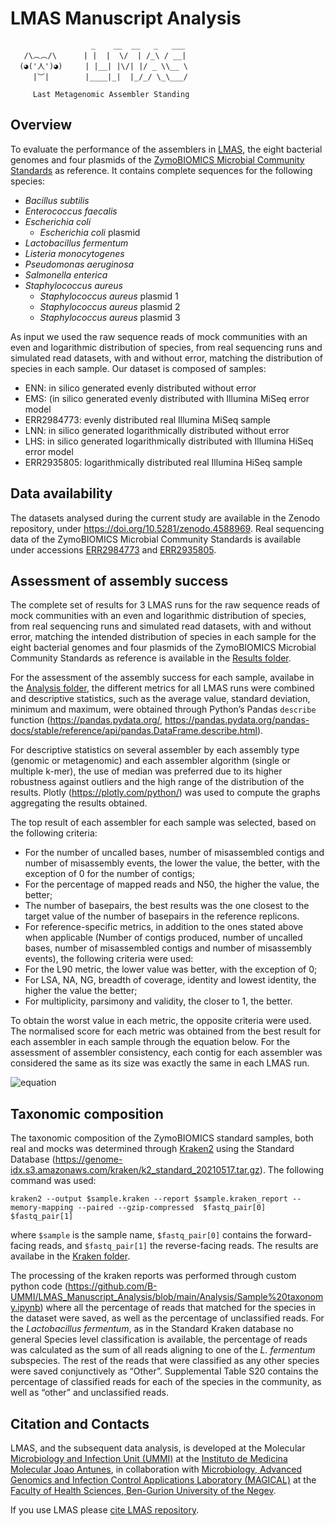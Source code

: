 # LMAS Manuscript Analysis

                      _    __  __   _   ___
       /\︵︵/\      | |  |  \/  | /_\ / __|
      (◕('人')◕)     | |__| |\/| |/ _ \\__ \
         |︶|        |____|_|  |_/_/ \_\___/

         Last Metagenomic Assembler Standing

## Overview

To evaluate the performance of the assemblers in [LMAS](https://github.com/B-UMMI/LMAS), the eight bacterial genomes and four plasmids of the [ZymoBIOMICS Microbial Community Standards](https://zenodo.org/record/4588970#.YEeA83X7RhE) as reference. 
It contains complete sequences for the following species:

- *Bacillus subtilis* 
- *Enterococcus faecalis*
- *Escherichia coli*
   - *Escherichia coli* plasmid
- *Lactobacillus fermentum*
- *Listeria monocytogenes*
- *Pseudomonas aeruginosa*
- *Salmonella enterica*
- *Staphylococcus aureus*
   - *Staphylococcus aureus* plasmid 1
   - *Staphylococcus aureus* plasmid 2
   - *Staphylococcus aureus* plasmid 3


As input we used the raw sequence reads of mock communities with an even and logarithmic distribution of species, from real sequencing runs and simulated read datasets, with and without error, matching the distribution of species in each sample. 
Our dataset is composed of samples:

- ENN: in silico generated evenly distributed without error
- EMS: (in silico generated evenly distributed with Illumina MiSeq error model
- ERR2984773: evenly distributed real Illumina MiSeq sample
- LNN: in silico generated logarithmically distributed without error
- LHS: in silico generated logarithmically distributed with Illumina HiSeq error model
- ERR2935805: logarithmically distributed real Illumina HiSeq sample

## Data availability

The datasets analysed during the current study are available in the Zenodo repository, under https://doi.org/10.5281/zenodo.4588969. Real sequencing data of the ZymoBIOMICS Microbial Community Standards is available under accessions [ERR2984773](https://www.ebi.ac.uk/ena/browser/view/ERR2984773?show=reads) and [ERR2935805](https://www.ebi.ac.uk/ena/browser/view/ERR2935805?show=reads).

## Assessment of assembly success

The complete set of results for 3 LMAS runs for the raw sequence reads of mock communities with an even and logarithmic distribution of species, from real sequencing runs and simulated read datasets, with and without error, matching the intended distribution of species in each sample for the eight bacterial genomes and four plasmids of the ZymoBIOMICS Microbial Community Standards as reference is available in the [Results folder](https://github.com/B-UMMI/LMAS_Manuscript_Analysis/tree/main/Results).

For the assessment of the assembly success for each sample, availabe in the [Analysis folder](https://github.com/B-UMMI/LMAS_Manuscript_Analysis/tree/main/Analysis), the different metrics for all LMAS runs were combined and descriptive statistics, such as the average value, standard deviation, minimum and maximum, were obtained through Python’s Pandas `describe` function (https://pandas.pydata.org/, https://pandas.pydata.org/pandas-docs/stable/reference/api/pandas.DataFrame.describe.html). 

For descriptive statistics on several assembler by each assembly type (genomic or metagenomic) and each assembler algorithm (single or multiple k-mer), the use of median was preferred due to its higher robustness against outliers and the high range of the distribution of the results. Plotly (https://plotly.com/python/) was used to compute the graphs aggregating the results obtained.

The top result of each assembler for each sample was selected, based on the following criteria:

- For the number of uncalled bases, number of misassembled contigs and number of misassembly events, the lower the value, the better, with the exception of 0 for the number of contigs;
- For the percentage of mapped reads and N50, the higher the value, the better; 
- The number of basepairs, the best results was the one closest to the target value of the number of basepairs in the reference replicons.
- For reference-specific metrics, in addition to the ones stated above when applicable (Number of contigs produced, number of uncalled bases, number of misassembled contigs and number of misassembly events), the following criteria were used:
- For the L90 metric, the lower value was better, with the exception of 0;
- For LSA, NA, NG, breadth of coverage, identity and lowest identity, the higher the value the better;
- For multiplicity, parsimony and validity, the closer to 1, the better. 

To obtain the worst value in each metric, the opposite criteria were used. The normalised score for each metric was obtained from the best result for each assembler in each sample through the equation below. For the assessment of assembler consistency, each contig for each assembler was considered the same as its size was exactly the same in each LMAS run. 

![equation](https://imgur.com/a/N4AvpJx)

## Taxonomic composition

The taxonomic composition of the ZymoBIOMICS standard samples, both real and mocks was determined through [Kraken2]() using the Standard Database (https://genome-idx.s3.amazonaws.com/kraken/k2_standard_20210517.tar.gz). The following command was used:  

    kraken2 --output $sample.kraken --report $sample.kraken_report --memory-mapping --paired --gzip-compressed  $fastq_pair[0] $fastq_pair[1]

where `$sample` is the sample name, `$fastq_pair[0]` contains the forward-facing reads, and `$fastq_pair[1]` the reverse-facing reads. The results are availabe in the [Kraken folder](https://github.com/B-UMMI/LMAS_Manuscript_Analysis/tree/main/Kraken).

The processing of the kraken reports was performed through custom python code (https://github.com/B-UMMI/LMAS_Manuscript_Analysis/blob/main/Analysis/Sample%20taxonomy.ipynb) where all the percentage of reads that matched for the species in the dataset were saved, as well as the percentage of unclassified reads. For the *Lactobacillus fermentum*, as in the Standard Kraken database no general Species level classification is available, the percentage of reads was calculated as the sum of all reads aligning to one of the *L. fermentum* subspecies. The rest of the reads that were classified as any other species were saved conjunctively as “Other”. Supplemental Table S20 contains the percentage of classified reads for each of the species in the community, as well as “other” and unclassified reads. 

## Citation and Contacts

LMAS, and the subsequent data analysis, is developed at the Molecular [Microbiology and Infection Unit (UMMI)](http://darwin.phyloviz.net/wiki/doku.php) at the [Instituto de Medicina Molecular Joao Antunes](https://imm.medicina.ulisboa.pt/en/), in collaboration with [Microbiology, Advanced Genomics and Infection Control Applications Laboratory (MAGICAL)](https://morangiladlab.com) at the [Faculty of Health Sciences, Ben-Gurion University of the Negev](https://in.bgu.ac.il/en/fohs/Pages/default.aspx). 

If you use LMAS please [cite LMAS repository](https://github.com/cimendes/LMAS/blob/main/CITATION.cff).